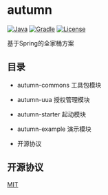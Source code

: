 # autumn

[![Java](https://img.shields.io/badge/java-^1.8.0-orange.svg?style=flat-square)](http://www.oracle.com/technetwork/java/index.html)
[![Gradle](https://img.shields.io/badge/gradle-4.3.1-brightgreen.svg?style=flat-square)](https://gradle.org/)
[![License](https://img.shields.io/badge/license-MIT-blue.svg?style=flat-square)](https://tldrlegal.com/license/mit-license)

基于Spring的全家桶方案

## 目录

* autumn-commons 工具包模块

* autumn-uua 授权管理模块

* autumn-starter 起动模块

* autumn-example 演示模块

* 开源协议

## 开源协议

[MIT](https://tldrlegal.com/license/mit-license)

